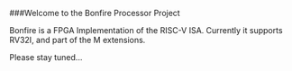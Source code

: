 ###Welcome to the Bonfire Processor Project

Bonfire is a FPGA Implementation of the RISC-V ISA. Currently it supports RV32I, and part of the M extensions.  

Please stay tuned...

